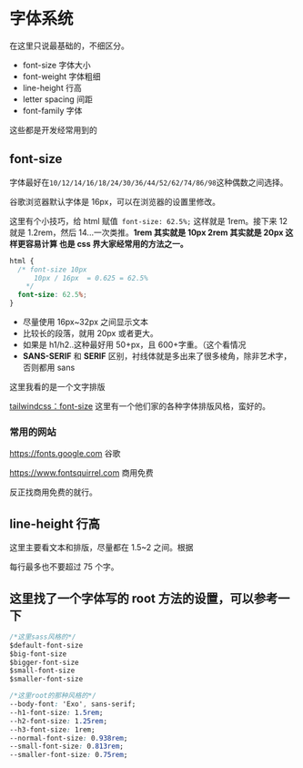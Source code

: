 # 字体系统

在这里只说最基础的，不细区分。

- font-size 字体大小
- font-weight 字体粗细
- line-height 行高
- letter spacing 间距
- font-family 字体

这些都是开发经常用到的

## font-size

字体最好在`10/12/14/16/18/24/30/36/44/52/62/74/86/98`这种偶数之间选择。

谷歌浏览器默认字体是 16px，可以在浏览器的设置里修改。

这里有个小技巧，给 html 赋值` font-size: 62.5%;` 这样就是 1rem。接下来 12 就是 1.2rem，然后 14...一次类推。**1rem 其实就是 10px 2rem 其实就是 20px 这样更容易计算 也是 css 界大家经常用的方法之一。**

```css
html {
  /* font-size 10px
      10px / 16px  = 0.625 = 62.5%
    */
  font-size: 62.5%;
}
```

- 尽量使用 16px~32px 之间显示文本
- 比较长的段落，就用 20px 或者更大。
- 如果是 h1/h2..这种最好用 50+px，且 600+字重。（这个看情况
- **SANS-SERIF** 和 **SERIF** 区别，衬线体就是多出来了很多棱角，除非艺术字，否则都用 sans

这里我看的是一个文字排版

[tailwindcss：font-size](https://tailwindcss.com/docs/font-size) 这里有一个他们家的各种字体排版风格，蛮好的。

### 常用的网站

https://fonts.google.com 谷歌

https://www.fontsquirrel.com 商用免费

反正找商用免费的就行。

## line-height 行高

这里主要看文本和排版，尽量都在 1.5~2 之间。根据

每行最多也不要超过 75 个字。

## 这里找了一个字体写的 root 方法的设置，可以参考一下

```css
/*这里sass风格的*/
$default-font-size
$big-font-size
$bigger-font-size
$small-font-size
$smaller-font-size

/*这里root的那种风格的*/
--body-font: 'Exo', sans-serif;
--h1-font-size: 1.5rem;
--h2-font-size: 1.25rem;
--h3-font-size: 1rem;
--normal-font-size: 0.938rem;
--small-font-size: 0.813rem;
--smaller-font-size: 0.75rem;
```
